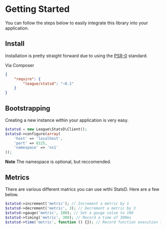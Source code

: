 # Getting Started

You can follow the steps below to easily integrate this library into your application.


## Install

Installation is pretty straight forward due to using the [PSR-0](https://github.com/php-fig/fig-standards/blob/master/accepted/PSR-0.md) standard.

Via Composer

```json
{
    "require": {
        "league/statsd": "~0.1"
    }
}
```


## Bootstrapping

Creating a new instance within your application is very easy.

```php
$statsd = new League\StatsD\Client();
$statsd->configure(array(
    'host' => 'localhost',
    'port' => 8125,
    'namespace' => 'ns1'
));
```

**Note** The namespace is optional, but reccomended.


## Metrics

There are various different matrics you can use withi StatsD. Here are a few below.

```php
$statsd->increment('metric'); // Increment a metric by 1
$statsd->decrement('metric', 3); // Decrement a metric by 3
$statsd->gauge('metric', 100); // Set a gauge value to 100
$statsd->timing('metric', 300); // Record a time of 300ms
$statsd->time('metric', function () {}); // Record function execution time
```
